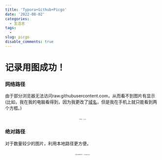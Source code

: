 ```yaml
---
title: 'Typora+Github+Picgo'
date: '2022-08-02'
categories:
  - 生活志
tags:
  - 
slug: picgo
disable_comments: true
---
```

#  记录用图成功！

### 网络路径
由于部分浏览器无法访问raw.githubusercontent.com，从而看不到图片有显示(比如，我在我的电脑看得到，因为我更改了[域名](https://blog.csdn.net/weixin_44293949/article/details/121863559)，但是我在手机上就只能看到两个方框。)
<p style="text-align: center;">
	<img src="https://raw.githubusercontent.com/Tang-Jay/imag/main/202208031714162.jpeg" alt="Tang" style="zoom:20%;" />
	<img src="https://raw.githubusercontent.com/Tang-Jay/imag/main/202208031714158.jpeg" alt="Lung" style="zoom:17%;" />
</p>


### 绝对路径
对于数量较少的图片，利用本地路径更方便。
<p style="text-align: center;">
	<img src="/images/Tang.jpeg" alt="WechatIMG435" style="zoom:20%;" />
	<img src="/images/Lung.jpeg" alt="WechatIMG436" style="zoom:17%;" />
</p>